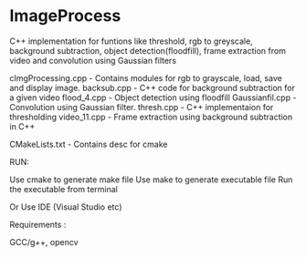 # ImageProcess
C++ implementation for funtions like threshold, rgb to greyscale, background subtraction, object detection(floodfill), frame extraction from video and convolution using Gaussian filters

cImgProcessing.cpp - Contains modules for rgb to grayscale, load, save and display image.
backsub.cpp - C++ code for background subtraction for a given video 
flood_4.cpp - Object detection using floodfill
Gaussianfil.cpp - Convolution using Gaussian filter.
thresh.cpp - C++ implementaion for thresholding
video_11.cpp - Frame extraction using background subtraction in C++

CMakeLists.txt - Contains desc for cmake

RUN:

Use cmake to generate make file
Use make to generate executable file
Run the executable from terminal

Or
Use IDE (Visual Studio etc)

Requirements :

GCC/g++, opencv
